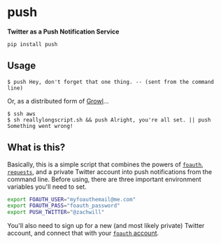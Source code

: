 push
====

**Twitter as a Push Notification Service**

```
pip install push
```


Usage
-----

```
$ push Hey, don't forget that one thing. -- (sent from the command line)
```

Or, as a distributed form of [Growl][growl]...

```
$ ssh aws
$ sh reallylongscript.sh && push Alright, you're all set. || push Something went wrong!
```


What is this?
-------------

Basically, this is a simple script that combines the powers of [`foauth`][foauth],
[`requests`][req], and a private Twitter account into push notifications from the
command line. Before using, there are three important environment variables
you'll need to set.

```bash
export FOAUTH_USER="myfoauthemail@me.com"
export FOAUTH_PASS="foauth_password"
export PUSH_TWITTER="@zachwill"
```

You'll also need to sign up for a new (and most likely private) Twitter account,
and connect that with your [`foauth` account][foauth].


[foauth]: https://foauth.org/
[growl]:  http://growl.info/
[req]:    http://docs.python-requests.org/en/latest/
